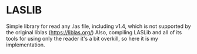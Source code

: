 # LASLIB

Simple library for read any .las file, including v1.4, which is not supported by the original liblas (https://liblas.org/)
Also, compiling LASLib and all of its tools for using only the reader it's a bit overkill, so here it is my implementation.

